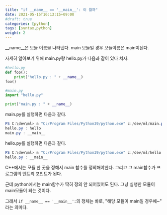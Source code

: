 ```yaml
---
title: "if __name__ == '__main__': 이 뭘까"
date: 2021-05-15T16:13:15+09:00
#draft: true
categories: [python]
tags: [syntax,python]
weight: 2
---
```


__name__은 모듈 이름을 나타낸다. main 모듈일 경우 모듈이름은 main이된다.

자세히 알아보기 위해 main.py랑 hello.py가 다음과 같이 있다 치자.

```python
#hello.py
def foo():
    print("hello.py : " + __name__)
foo()
```

```python
#main.py
import "hello.py"

print("main.py : " + __name__)
```

main.py를 실행하면 다음과 같다.

```powershell
PS C:\dev\ml> & "C:/Program Files/Python39/python.exe" c:/dev/ml/main.py
hello.py : hello
main.py : __main__
```

hello.py를 실행하면 다음과 같다.

```powershell
PS C:\dev\ml> & "C:/Program Files/Python39/python.exe" c:/dev/ml/hello.py
hello.py : __main__
```

C++에서는 모듈 한 곳을 정해서 main 함수를 정의해야한다. 그리고 그 main함수가 프로그램의 엔트리 포인트가 된다.

근데 python에서는 main함수가 딱히 정의 안 되어있어도 된다. 그냥 실행한 모듈이 main모듈이 되는 것이다.

그래서 `if __name__ == '__main__':`의 정체는 바로, "해당 모듈이 main일 경우에~" 라는 의미다.
